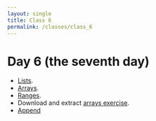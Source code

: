 ```yaml
---
layout: single
title: Class 6
permalink: /classes/class_6
---
```


# Day 6 (the seventh day)

* [Lists](../chapters/03/lists).
* [Arrays](../chapters/03/Arrays).
* [Ranges](../chapters/03/Ranges).
* Download and extract [arrays
  exercise](../exercises/arrays.zip).
* [Append](../chapters/03/numpy_append)
